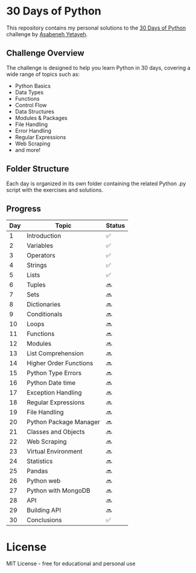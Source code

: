 # 30 Days of Python

This repository contains my personal solutions to the [30 Days of Python](https://github.com/Asabeneh/30-Days-Of-Python) challenge by [Asabeneh Yetayeh](https://github.com/Asabeneh).

## Challenge Overview

The challenge is designed to help you learn Python in 30 days, covering a wide range of topics such as:

- Python Basics
- Data Types
- Functions
- Control Flow
- Data Structures
- Modules & Packages
- File Handling
- Error Handling
- Regular Expressions
- Web Scraping
- and more!

## Folder Structure

Each day is organized in its own folder containing the related Python .py script with the exercises and solutions.

## Progress

| Day | Topic                   | Status |
|-----|-------------------------|--------|
| 1   | Introduction            | ✅     |
| 2   | Variables               | ✅     |
| 3   | Operators               | ✅     |
| 4   | Strings                 | ✅     |
| 5   | Lists                   | ✅     |
| 6   | Tuples                  | 🔜     |
| 7   | Sets                    | 🔜     |
| 8   | Dictionaries            | 🔜     |
| 9   | Conditionals            | 🔜     |
| 10  | Loops                   | 🔜     |
| 11  | Functions               | 🔜     |
| 12  | Modules                 | 🔜     |
| 13  | List Comprehension      | 🔜     |
| 14  | Higher Order Functions  | 🔜     |
| 15  | Python Type Errors      | 🔜     |
| 16  | Python Date time        | 🔜     |
| 17  | Exception Handling      | 🔜     |
| 18  | Regular Expressions     | 🔜     |
| 19  | File Handling           | 🔜     |
| 20  | Python Package Manager  | 🔜     |
| 21  | Classes and Objects     | 🔜     |
| 22  | Web Scraping            | 🔜     |
| 23  | Virtual Environment     | 🔜     |
| 24  | Statistics              | 🔜     |
| 25  | Pandas                  | 🔜     |
| 26  | Python web              | 🔜     |
| 27  | Python with MongoDB     | 🔜     |
| 28  | API                     | 🔜     |
| 29  | Building API            | 🔜     |
| 30  | Conclusions             | ✅     |

# License
MIT License - free for educational and personal use
